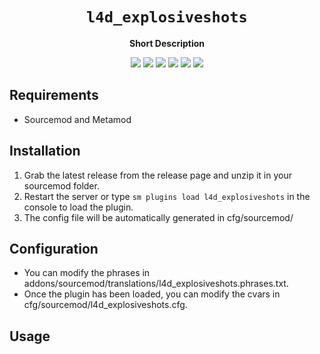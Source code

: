 <div align="center">
  <h1><code>l4d_explosiveshots</code></h1>
  <p>
    <strong>Short Description</strong>
  </p>
  <p style="margin-bottom: 0.5ex;">
    <img
        src="https://img.shields.io/github/downloads//l4d_explosiveshots/total"
    />
    <img
        src="https://img.shields.io/github/last-commit//l4d_explosiveshots"
    />
    <img
        src="https://img.shields.io/github/issues//l4d_explosiveshots"
    />
    <img
        src="https://img.shields.io/github/issues-closed//l4d_explosiveshots"
    />
    <img
        src="https://img.shields.io/github/repo-size//l4d_explosiveshots"
    />
    <img
        src="https://img.shields.io/github/workflow/status//l4d_explosiveshots/Compile%20and%20release"
    />
  </p>
</div>


## Requirements ##
- Sourcemod and Metamod


## Installation ##
1. Grab the latest release from the release page and unzip it in your sourcemod folder.
2. Restart the server or type `sm plugins load l4d_explosiveshots` in the console to load the plugin.
3. The config file will be automatically generated in cfg/sourcemod/

## Configuration ##
- You can modify the phrases in addons/sourcemod/translations/l4d_explosiveshots.phrases.txt.
- Once the plugin has been loaded, you can modify the cvars in cfg/sourcemod/l4d_explosiveshots.cfg.


## Usage ##
